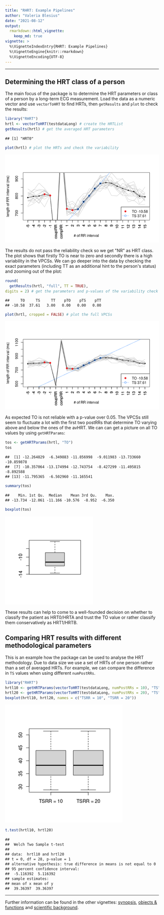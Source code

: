 ```yaml
---
title: "RHRT: Example Pipelines"
author: "Valeria Blesius"
date: "2021-08-12"
output: 
  rmarkdown::html_vignette:
    keep_md: true
vignette: >
  %\VignetteIndexEntry{RHRT: Example Pipelines}
  %\VignetteEngine{knitr::rmarkdown}
  %\VignetteEncoding{UTF-8}
---
```


--------

## Determining the HRT class of a person

The main focus of the package is to determine the HRT parameters or class of a person by a long-term ECG measurement. Load the data as a numeric vector and use `vectorToHRT` to find HRTs, then `getResults` and `plot` to check the results:


```r
library("RHRT")
hrtl <- vectorToHRT(testdataLong) # create the HRTList
getResults(hrtl) # get the averaged HRT parameters
```

```
## [1] "HRT0"
```

```r
plot(hrtl) # plot the HRTs and check the variability
```

![](examples_files/figure-html/unnamed-chunk-1-1.png)<!-- -->

The results do not pass the reliability check so we get "NR" as HRT class. The plot shows that firstly TO is near to zero and secondly there is a high variability in the VPCSs. We can go deeper into the data by checking the exact parameters (including TT as an additional hint to the person's status) and zooming out of the plot:


```r
round(
  getResults(hrtl, "full", TT = TRUE),
digits = 2) # get the parameters and p-values of the variability check
```

```
##     TO     TS     TT    pTO    pTS    pTT 
## -10.58  37.61   3.00   0.00   0.00   0.00
```

```r
plot(hrtl, cropped = FALSE) # plot the full VPCSs
```

![](examples_files/figure-html/unnamed-chunk-2-1.png)<!-- -->

As expected TO is not reliable with a p-value over 0.05. The VPCSs still seem to fluctuate a lot with the first two postRRs that determine TO varying above and below the ones of the avHRT. We can can get a picture on all TO values by using `getHRTParams`:


```r
tos <- getHRTParams(hrtl, "TO")
tos
```

```
##  [1] -12.264829  -6.349883 -11.856998  -9.011983 -13.733660 -10.859878
##  [7] -10.357064 -13.174994 -12.743754  -8.427299 -11.495815  -8.892588
## [13] -11.795365  -6.502960 -11.165541
```

```r
summary(tos)
```

```
##    Min. 1st Qu.  Median    Mean 3rd Qu.    Max. 
## -13.734 -12.061 -11.166 -10.576  -8.952  -6.350
```

```r
boxplot(tos)
```

![](examples_files/figure-html/unnamed-chunk-3-1.png)<!-- -->

These results can help to come to a well-founded decision on whether to classify the patient as HRT0/HRTA and trust the TO value or rather classify them conservatively as HRT1/HRTB. 

## Comparing HRT results with different methodological parameters

This is an example how the package can be used to analyse the HRT methodology. Due to data size we use a set of HRTs of one person rather than a set of averaged HRTs. For example, we can compare the difference in `TS` values when using different `numPostRRs`.


```r
library("RHRT")
hrtl10 <- getHRTParams(vectorToHRT(testdataLong, numPostRRs = 10), "TS")
hrtl20 <- getHRTParams(vectorToHRT(testdataLong, numPostRRs = 20), "TS")
boxplot(hrtl10, hrtl20, names = c("TSRR = 10", "TSRR = 20"))
```

![](examples_files/figure-html/unnamed-chunk-4-1.png)<!-- -->

```r
t.test(hrtl10, hrtl20)
```

```
## 
## 	Welch Two Sample t-test
## 
## data:  hrtl10 and hrtl20
## t = 0, df = 28, p-value = 1
## alternative hypothesis: true difference in means is not equal to 0
## 95 percent confidence interval:
##  -5.116392  5.116392
## sample estimates:
## mean of x mean of y 
##  39.36397  39.36397
```

--------

Further information can be found in the other vignettes: [synopsis](synopsis.html), [objects & functions](objects_functions.html) and [scientific background](background.html).

<!---
# Part of RHRT: R package to assess Heart Rate Turbulence from RR interval data 
# Copyright (C) 2021 Valeria Blesius

# RHRT is free software: you can redistribute it and/or modify
# it under the terms of the GNU General Public License as published by
# the Free Software Foundation, version 2 only.

# RHRT is distributed in the hope that it will be useful,
# but WITHOUT ANY WARRANTY; without even the implied warranty of
# MERCHANTABILITY or FITNESS FOR A PARTICULAR PURPOSE.  See the
# GNU General Public License for more details.

# You should have received a copy of the GNU General Public License
# along with RHRT.  If not, see <https://www.gnu.org/licenses/>.
-->
